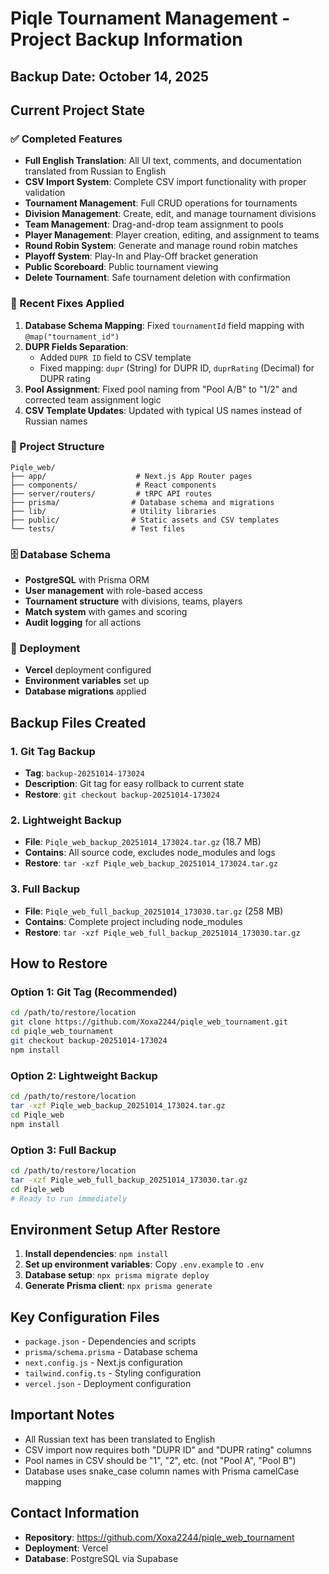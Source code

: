 # Piqle Tournament Management - Project Backup Information

## Backup Date: October 14, 2025

## Current Project State

### ✅ Completed Features
- **Full English Translation**: All UI text, comments, and documentation translated from Russian to English
- **CSV Import System**: Complete CSV import functionality with proper validation
- **Tournament Management**: Full CRUD operations for tournaments
- **Division Management**: Create, edit, and manage tournament divisions
- **Team Management**: Drag-and-drop team assignment to pools
- **Player Management**: Player creation, editing, and assignment to teams
- **Round Robin System**: Generate and manage round robin matches
- **Playoff System**: Play-In and Play-Off bracket generation
- **Public Scoreboard**: Public tournament viewing
- **Delete Tournament**: Safe tournament deletion with confirmation

### 🔧 Recent Fixes Applied
1. **Database Schema Mapping**: Fixed `tournamentId` field mapping with `@map("tournament_id")`
2. **DUPR Fields Separation**: 
   - Added `DUPR ID` field to CSV template
   - Fixed mapping: `dupr` (String) for DUPR ID, `duprRating` (Decimal) for DUPR rating
3. **Pool Assignment**: Fixed pool naming from "Pool A/B" to "1/2" and corrected team assignment logic
4. **CSV Template Updates**: Updated with typical US names instead of Russian names

### 📁 Project Structure
```
Piqle_web/
├── app/                    # Next.js App Router pages
├── components/             # React components
├── server/routers/         # tRPC API routes
├── prisma/                # Database schema and migrations
├── lib/                   # Utility libraries
├── public/                # Static assets and CSV templates
└── tests/                 # Test files
```

### 🗄️ Database Schema
- **PostgreSQL** with Prisma ORM
- **User management** with role-based access
- **Tournament structure** with divisions, teams, players
- **Match system** with games and scoring
- **Audit logging** for all actions

### 🚀 Deployment
- **Vercel** deployment configured
- **Environment variables** set up
- **Database migrations** applied

## Backup Files Created

### 1. Git Tag Backup
- **Tag**: `backup-20251014-173024`
- **Description**: Git tag for easy rollback to current state
- **Restore**: `git checkout backup-20251014-173024`

### 2. Lightweight Backup
- **File**: `Piqle_web_backup_20251014_173024.tar.gz` (18.7 MB)
- **Contains**: All source code, excludes node_modules and logs
- **Restore**: `tar -xzf Piqle_web_backup_20251014_173024.tar.gz`

### 3. Full Backup
- **File**: `Piqle_web_full_backup_20251014_173030.tar.gz` (258 MB)
- **Contains**: Complete project including node_modules
- **Restore**: `tar -xzf Piqle_web_full_backup_20251014_173030.tar.gz`

## How to Restore

### Option 1: Git Tag (Recommended)
```bash
cd /path/to/restore/location
git clone https://github.com/Xoxa2244/piqle_web_tournament.git
cd piqle_web_tournament
git checkout backup-20251014-173024
npm install
```

### Option 2: Lightweight Backup
```bash
cd /path/to/restore/location
tar -xzf Piqle_web_backup_20251014_173024.tar.gz
cd Piqle_web
npm install
```

### Option 3: Full Backup
```bash
cd /path/to/restore/location
tar -xzf Piqle_web_full_backup_20251014_173030.tar.gz
cd Piqle_web
# Ready to run immediately
```

## Environment Setup After Restore

1. **Install dependencies**: `npm install`
2. **Set up environment variables**: Copy `.env.example` to `.env`
3. **Database setup**: `npx prisma migrate deploy`
4. **Generate Prisma client**: `npx prisma generate`

## Key Configuration Files

- `package.json` - Dependencies and scripts
- `prisma/schema.prisma` - Database schema
- `next.config.js` - Next.js configuration
- `tailwind.config.ts` - Styling configuration
- `vercel.json` - Deployment configuration

## Important Notes

- All Russian text has been translated to English
- CSV import now requires both "DUPR ID" and "DUPR rating" columns
- Pool names in CSV should be "1", "2", etc. (not "Pool A", "Pool B")
- Database uses snake_case column names with Prisma camelCase mapping

## Contact Information

- **Repository**: https://github.com/Xoxa2244/piqle_web_tournament
- **Deployment**: Vercel
- **Database**: PostgreSQL via Supabase
